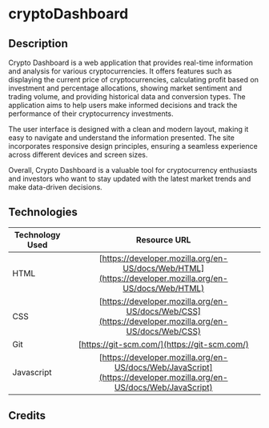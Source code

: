 # cryptoDashboard

## Description
Crypto Dashboard is a web application that provides real-time information and analysis for various cryptocurrencies. It offers features such as displaying the current price of cryptocurrencies, calculating profit based on investment and percentage allocations, showing market sentiment and trading volume, and providing historical data and conversion types. The application aims to help users make informed decisions and track the performance of their cryptocurrency investments.

The user interface is designed with a clean and modern layout, making it easy to navigate and understand the information presented. The site incorporates responsive design principles, ensuring a seamless experience across different devices and screen sizes.

Overall, Crypto Dashboard is a valuable tool for cryptocurrency enthusiasts and investors who want to stay updated with the latest market trends and make data-driven decisions.

## Technologies
| Technology Used         | Resource URL           | 
| ------------- |:-------------:| 
| HTML    | [https://developer.mozilla.org/en-US/docs/Web/HTML](https://developer.mozilla.org/en-US/docs/Web/HTML) | 
| CSS     | [https://developer.mozilla.org/en-US/docs/Web/CSS](https://developer.mozilla.org/en-US/docs/Web/CSS)      |   
| Git | [https://git-scm.com/](https://git-scm.com/)     |  
| Javascript | [https://developer.mozilla.org/en-US/docs/Web/JavaScript](https://developer.mozilla.org/en-US/docs/Web/JavaScript) |

## Credits
